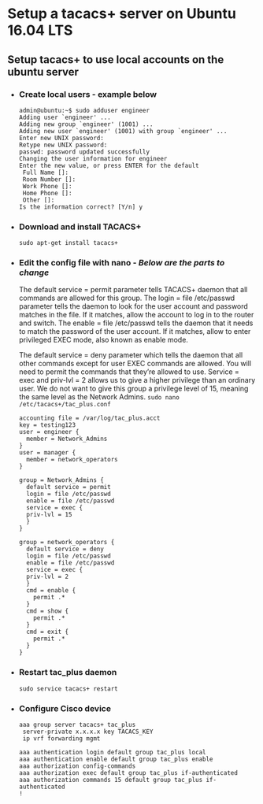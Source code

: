 # Setup a tacacs+ server on Ubuntu 16.04 LTS

## Setup tacacs+ to use local accounts on the ubuntu server

* ### Create local users - example below
  ```
  admin@ubuntu:~$ sudo adduser engineer
  Adding user `engineer' ...
  Adding new group `engineer' (1001) ...
  Adding new user `engineer' (1001) with group `engineer' ...
  Enter new UNIX password:
  Retype new UNIX password:
  passwd: password updated successfully
  Changing the user information for engineer
  Enter the new value, or press ENTER for the default
   Full Name []:
   Room Number []:
   Work Phone []:
   Home Phone []:
   Other []:
  Is the information correct? [Y/n] y
  ```
* ### Download and install TACACS+
  `sudo apt-get install tacacs+`

* ### Edit the config file with nano - _Below are the parts to change_
  The default service = permit parameter tells TACACS+ daemon that all commands are allowed for this group. 
  The login = file /etc/passwd parameter tells the daemon to look for the user account and password matches in the file. 
  If it matches, allow the account to log in to the router and switch. 
  The enable = file /etc/passwd tells the daemon that it needs to match the password of the user account. 
  If it matches, allow to enter privileged EXEC mode, also known as enable mode.

  The default service = deny parameter which tells the daemon that all other commands except for user EXEC commands are allowed. 
  You will need to permit the commands that they’re allowed to use. 
  Service = exec and priv-lvl = 2 allows us to give a higher privilege than an ordinary user. 
  We do not want to give this group a privilege level of 15, meaning the same level as the Network Admins.
  `sudo nano /etc/tacacs+/tac_plus.conf`

  ```
  accounting file = /var/log/tac_plus.acct
  key = testing123
  user = engineer {
    member = Network_Admins
  }
  user = manager {
    member = network_operators
  }

  group = Network_Admins {
    default service = permit
    login = file /etc/passwd
    enable = file /etc/passwd
    service = exec {
    priv-lvl = 15
    }
  }

  group = network_operators {
    default service = deny
    login = file /etc/passwd
    enable = file /etc/passwd
    service = exec {
    priv-lvl = 2
    }
    cmd = enable {
      permit .*
    }
    cmd = show {
      permit .*
    }
    cmd = exit {
      permit .*
    }
  }
  ```
  
* ### Restart tac_plus daemon
  `sudo service tacacs+ restart`
    
* ### Configure Cisco device
  ```
  aaa group server tacacs+ tac_plus
   server-private x.x.x.x key TACACS_KEY
   ip vrf forwarding mgmt

  aaa authentication login default group tac_plus local
  aaa authentication enable default group tac_plus enable
  aaa authorization config-commands
  aaa authorization exec default group tac_plus if-authenticated 
  aaa authorization commands 15 default group tac_plus if-authenticated 
  !
  ```
    
